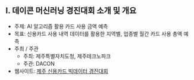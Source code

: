 ## I. 데이콘 머신러닝 경진대회 소개 및 개요
- 주제: AI 알고리즘 활용 카드 사용 금액 예측
- 목표: 신용카드 사용 내역 데이터를 활용한 지역별, 업종별 월간 카드 사용 총액 예측
- 주최 / 주관
    + 주최: 제주특별자치도청, 제주테크노파크
    + 주관: DACON
- 웹사이트: [제주 신용카드 빅데이터 경진대회](https://dacon.io/competitions/official/235615/overview/)

